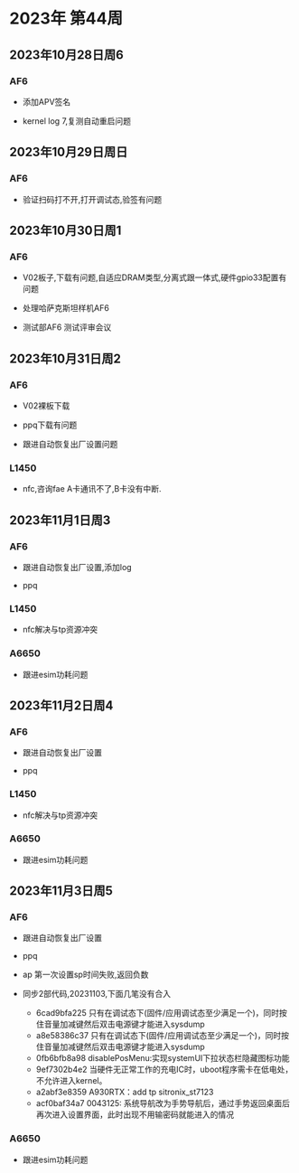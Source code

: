 # 2023年 第44周

## 2023年10月28日周6

### AF6

* 添加APV签名

* kernel log 7,复测自动重启问题

## 2023年10月29日周日

### AF6

* 验证扫码打不开,打开调试态,验签有问题

## 2023年10月30日周1

### AF6

* V02板子,下载有问题,自适应DRAM类型,分离式跟一体式,硬件gpio33配置有问题

* 处理哈萨克斯坦样机AF6

* 测试部AF6 测试评审会议

## 2023年10月31日周2

### AF6

* V02裸板下载

* ppq下载有问题

* 跟进自动恢复出厂设置问题

### L1450

* nfc,咨询fae A卡通讯不了,B卡没有中断.

## 2023年11月1日周3

### AF6

* 跟进自动恢复出厂设置,添加log

* ppq

### L1450

* nfc解决与tp资源冲突

### A6650

* 跟进esim功耗问题

## 2023年11月2日周4

### AF6

* 跟进自动恢复出厂设置

* ppq

### L1450

* nfc解决与tp资源冲突

### A6650

* 跟进esim功耗问题

## 2023年11月3日周5

### AF6

* 跟进自动恢复出厂设置

* ppq

* ap 第一次设置sp时间失败,返回负数

* 同步2部代码,20231103,下面几笔没有合入

    * 6cad9bfa225 只有在调试态下(固件/应用调试态至少满足一个)，同时按住音量加减键然后双击电源键才能进入sysdump
    * a8e58386c37 只有在调试态下(固件/应用调试态至少满足一个)，同时按住音量加减键然后双击电源键才能进入sysdump
    * 0fb6bfb8a98 disablePosMenu:实现systemUI下拉状态栏隐藏图标功能
    * 9ef7302b4e2 当硬件无正常工作的充电IC时，uboot程序需卡在低电处，不允许进入kernel。
    * a2abf3e8359 A930RTX：add tp sitronix_st7123
    * acf0baf34a7 0043125: 系统导航改为手势导航后，通过手势返回桌面后再次进入设置界面，此时出现不用输密码就能进入的情况

### A6650

* 跟进esim功耗问题